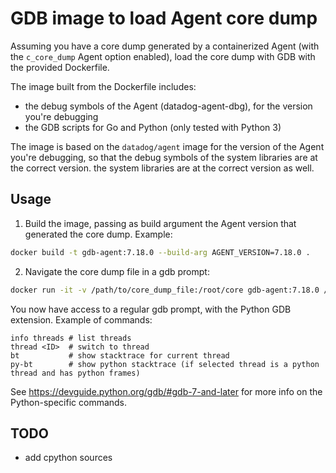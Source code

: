 # GDB image to load Agent core dump

Assuming you have a core dump generated by a containerized Agent (with
the `c_core_dump` Agent option enabled), load the core dump with GDB with the provided Dockerfile.

The image built from the Dockerfile includes:

* the debug symbols of the Agent (datadog-agent-dbg), for the version you're debugging
* the GDB scripts for Go and Python (only tested with Python 3)

The image is based on the `datadog/agent` image for the version of the Agent you're debugging, so that the debug symbols of the system libraries are at the correct version.
the system libraries are at the correct version as well.

## Usage

1. Build the image, passing as build argument the Agent version that generated the core dump. Example:

  ```sh
  docker build -t gdb-agent:7.18.0 --build-arg AGENT_VERSION=7.18.0 .
  ```

2. Navigate the core dump file in a gdb prompt:

  ```sh
  docker run -it -v /path/to/core_dump_file:/root/core gdb-agent:7.18.0 /root/core
  ```

You now have access to a regular gdb prompt, with the Python GDB extension. Example of commands:

```
info threads # list threads
thread <ID>  # switch to thread
bt           # show stacktrace for current thread
py-bt        # show python stacktrace (if selected thread is a python thread and has python frames)
```

See https://devguide.python.org/gdb/#gdb-7-and-later for more info on the Python-specific commands.

## TODO

* add cpython sources

